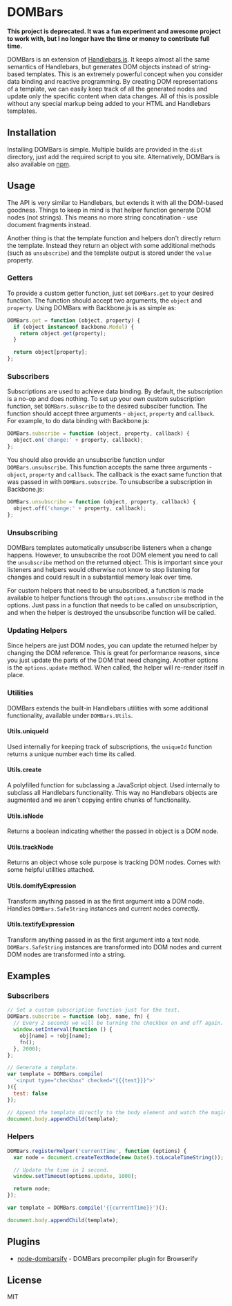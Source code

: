 # DOMBars

**This project is deprecated. It was a fun experiment and awesome project to work with, but I no longer have the time or money to contribute full time.**

DOMBars is an extension of [Handlebars.js](https://github.com/wycats/handlebars.js). It keeps almost all the same semantics of Handlebars, but generates DOM objects instead of string-based templates. This is an extremely powerful concept when you consider data binding and reactive programming. By creating DOM representations of a template, we can easily keep track of all the generated nodes and update only the specific content when data changes. All of this is possible without any special markup being added to your HTML and Handlebars templates.

## Installation

Installing DOMBars is simple. Multiple builds are provided in the `dist` directory, just add the required script to you site. Alternatively, DOMBars is also available on [npm](https://npmjs.org/package/dombars).

## Usage

The API is very similar to Handlebars, but extends it with all the DOM-based goodness. Things to keep in mind is that helper function generate DOM nodes (not strings). This means no more string concatination - use document fragments instead.

Another thing is that the template function and helpers don't directly return the template. Instead they return an object with some additional methods (such as `unsubscribe`) and the template output is stored under the `value` property.

### Getters

To provide a custom getter function, just set `DOMBars.get` to your desired function. The function should accept two arguments, the `object` and `property`. Using DOMBars with Backbone.js is as simple as:

```js
DOMBars.get = function (object, property) {
  if (object instanceof Backbone.Model) {
    return object.get(property);
  }

  return object[property];
};
```

### Subscribers

Subscriptions are used to achieve data binding. By default, the subscription is a no-op and does nothing. To set up your own custom subscription function, set `DOMBars.subscribe` to the desired subsciber function. The function should accept three arguments - `object`, `property` and `callback`. For example, to do data binding with Backbone.js:

```js
DOMBars.subscribe = function (object, property, callback) {
  object.on('change:' + property, callback);
};
```

You should also provide an unsubscribe function under `DOMBars.unsubscribe`. This function accepts the same three arguments - `object`, `property` and `callback`. The callback is the exact same function that was passed in with `DOMBars.subscribe`. To unsubscribe a subscription in Backbone.js:

```js
DOMBars.unsubscribe = function (object, property, callback) {
  object.off('change:' + property, callback);
};
```

### Unsubscribing

DOMBars templates automatically unsubscribe listeners when a change happens. However, to unsubscribe the root DOM element you need to call the `unsubscribe` method on the returned object. This is important since your listeners and helpers would otherwise not know to stop listening for changes and could result in a substantial memory leak over time.

For custom helpers that need to be unsubscribed, a function is made available to helper functions through the `options.unsubscribe` method in the options. Just pass in a function that needs to be called on unsubscription, and when the helper is destroyed the unsubscribe function will be called.

### Updating Helpers

Since helpers are just DOM nodes, you can update the returned helper by changing the DOM reference. This is great for performance reasons, since you just update the parts of the DOM that need changing. Another options is the `options.update` method. When called, the helper will re-render itself in place.

### Utilities

DOMBars extends the built-in Handlebars utilities with some additional functionality, available under `DOMBars.Utils`.

#### Utils.uniqueId

Used internally for keeping track of subscriptions, the `uniqueId` function returns a unique number each time its called.

#### Utils.create

A polyfilled function for subclassing a JavaScript object. Used internally to subclass all Handlebars functionality. This way no Handlebars objects are augmented and we aren't copying entire chunks of functionality.

#### Utils.isNode

Returns a boolean indicating whether the passed in object is a DOM node.

#### Utils.trackNode

Returns an object whose sole purpose is tracking DOM nodes. Comes with some helpful utilities attached.

#### Utils.domifyExpression

Transform anything passed in as the first argument into a DOM node. Handles `DOMBars.SafeString` instances and current nodes correctly.

#### Utils.textifyExpression

Transform anything passed in as the first argument into a text node. `DOMBars.SafeString` instances are transformed into DOM nodes and current DOM nodes are transformed into a string.

## Examples

### Subscribers

```js
// Set a custom subscription function just for the test.
DOMBars.subscribe = function (obj, name, fn) {
  // Every 2 seconds we will be turning the checkbox on and off again.
  window.setInterval(function () {
    obj[name] = !obj[name];
    fn();
  }, 2000);
};

// Generate a template.
var template = DOMBars.compile(
  '<input type="checkbox" checked="{{{test}}}">'
)({
  test: false
});

// Append the template directly to the body element and watch the magic happen.
document.body.appendChild(template);
```

### Helpers

```js
DOMBars.registerHelper('currentTime', function (options) {
  var node = document.createTextNode(new Date().toLocaleTimeString());

  // Update the time in 1 second.
  window.setTimeout(options.update, 1000);

  return node;
});

var template = DOMBars.compile('{{currentTime}}')();

document.body.appendChild(template);
```

## Plugins

* [node-dombarsify](https://github.com/blakeembrey/node-dombarsify) - DOMBars precompiler plugin for Browserify

## License

MIT
